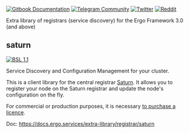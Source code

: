 [![Gitbook Documentation](https://img.shields.io/badge/GitBook-Documentation-f37f40?style=plastic&logo=gitbook&logoColor=white&style=flat)](https://docs.ergo.services/extra-library/registrar)
[![Telegram Community](https://img.shields.io/badge/Telegram-ergo__services-229ed9?style=flat&logo=telegram&logoColor=white)](https://t.me/ergo_services)
[![Twitter](https://img.shields.io/badge/Twitter-ergo__services-00acee?style=flat&logo=twitter&logoColor=white)](https://twitter.com/ergo_services)
[![Reddit](https://img.shields.io/badge/Reddit-r/ergo__services-ff4500?style=plastic&logo=reddit&logoColor=white&style=flat)](https://reddit.com/r/ergo_services)

Extra library of registrars (service discovery) for the Ergo Framework 3.0 (and above)

## saturn

[![BSL 1.1](https://img.shields.io/badge/license-BSL_1.1-31af90.svg)](saturn/LICENSE)

Service Discovery and Configuration Management for your cluster.

This is a client library for the central registrar [Saturn](https://docs.ergo.services/tools/saturn). It allows you to register your node on the Saturn registrar and update the node's configuration on the fly.

For commercial or production purposes, it is necessary [to purchase a licence](https://github.com/sponsors/ergo-services).

Doc: https://docs.ergo.services/extra-library/registrar/saturn


